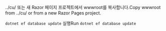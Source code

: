 <span data-ttu-id="a1154-101">../cu/ 또는 새 Razor 페이지 프로젝트에서 wwwroot를 복사합니다.</span><span class="sxs-lookup"><span data-stu-id="a1154-101">Copy wwwroot from ../cu/ or from a new Razor Pages project.</span></span>

<span data-ttu-id="a1154-102">`dotnet ef database update` 실행</span><span class="sxs-lookup"><span data-stu-id="a1154-102">Run `dotnet ef database update`</span></span>
